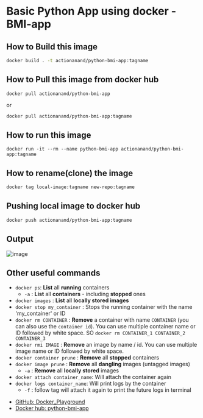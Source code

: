 # Basic Python App using docker - BMI-app

## How to Build this image
```bash
docker build . -t actionanand/python-bmi-app:tagname
```

## How to Pull this image from docker hub
```shell
docker pull actionanand/python-bmi-app
```
or
```bash
docker pull actionanand/python-bmi-app:tagname
```

## How to run this image

```shell
docker run -it --rm --name python-bmi-app actionanand/python-bmi-app:tagname
```

## How to rename(clone) the image
```bash
docker tag local-image:tagname new-repo:tagname
```

## Pushing local image to docker hub
```bash
docker push actionanand/python-bmi-app:tagname
```

## Output
![image](https://github.com/actionanand/docker_playground/assets/46064269/c2f5a98d-774e-412c-b1c2-7559e70e8cd5)


## Other useful commands

* `docker ps`: **List** all **running** containers
  * `-a` : **List** all **containers** - including **stopped** ones
* `docker images` : **List** all **locally stored images**
* `docker stop my_container` : Stops the running container with the name 'my_container' or ID
* `docker rm CONTAINER` : **Remove** a container with name `CONTAINER` (you can also use the
`container id`). You can use multiple container name or ID followed by white space. SO `docker rm CONTAINER_1 CONTAINER_2 CONTAINER_3`
* `docker rmi IMAGE` : **Remove** an image by name / id. You can use multiple image name or ID followed by white space.
* `docker container prune` : **Remove** all **stopped** containers
* `docker image prune` : **Remove** all **dangling** images (untagged images)
  * `-a` : **Remove** all **locally stored** images
* `docker attach container_name`: Will attach the container again
* `docker logs container_name`: Will print logs by the container
  * `-f` : follow tag will attach it again to print the future logs in terminal

- [GitHub: Docker_Playground](https://github.com/actionanand/docker_playground)
- [Docker hub: python-bmi-app](https://hub.docker.com/r/actionanand/python-bmi-app)
